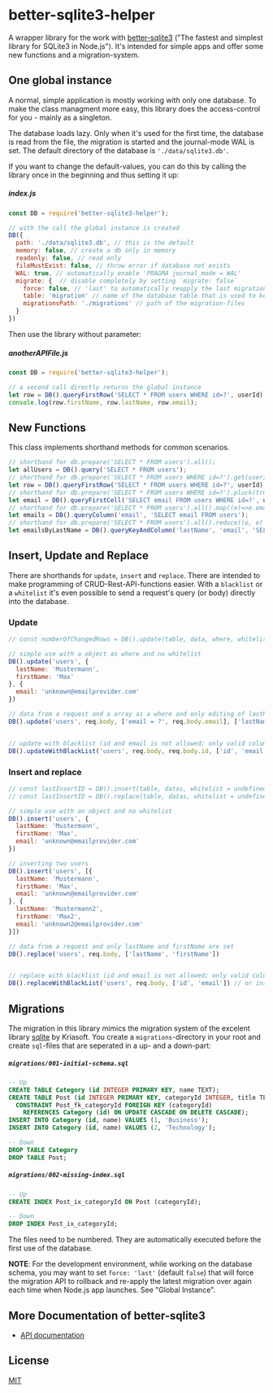# better-sqlite3-helper

A wrapper library for the work with [better-sqlite3](https://www.npmjs.com/package/better-sqlite3/) ("The fastest and simplest library for SQLite3 in Node.js"). It's intended for simple apps and offer some new functions and a migration-system.

## One global instance
A normal, simple application is mostly working with only one database. To make the class managment more easy, this library does the access-control for you - mainly as a singleton.

The database loads lazy. Only when it's used for the first time, the database is read from the file, the migration is started and the journal-mode WAL is set. The default directory of the database is `'./data/sqlite3.db'`. 

If you want to change the default-values, you can do this by calling the library once in the beginning and thus setting it up:
##### index.js
  ```js
  const DB = require('better-sqlite3-helper');

  // with the call the global instance is created
  DB({
    path: './data/sqlite3.db', // this is the default
    memory: false, // create a db only in memory
    readonly: false, // read only
    fileMustExist: false, // throw error if database not exists
    WAL: true, // automatically enable 'PRAGMA journal_mode = WAL'
    migrate: {  // disable completely by setting `migrate: false`
      force: false, // 'last' to automatically reapply the last migration-file
      table: 'migration' // name of the database table that is used to keep track
      migrationsPath: './migrations' // path of the migration-files
    }
  })
  ```

Then use the library without parameter:
##### anotherAPIFile.js
  ```js
  const DB = require('better-sqlite3-helper');

  // a second call directly returns the global instance
  let row = DB().queryFirstRow('SELECT * FROM users WHERE id=?', userId);
  console.log(row.firstName, row.lastName, row.email);
  ```

## New Functions
This class implements shorthand methods for common scenarios.

```js
// shorthand for db.prepare('SELECT * FROM users').all(); 
let allUsers = DB().query('SELECT * FROM users');
// shorthand for db.prepare('SELECT * FROM users WHERE id=?').get(userId); 
let row = DB().queryFirstRow('SELECT * FROM users WHERE id=?', userId);
// shorthand for db.prepare('SELECT * FROM users WHERE id=?').pluck(true).get(userId); 
let email = DB().queryFirstCell('SELECT email FROM users WHERE id=?', userId);
// shorthand for db.prepare('SELECT * FROM users').all().map((e)=>e.email); 
let emails = DB().queryColumn('email', 'SELECT email FROM users');
// shorthand for db.prepare('SELECT * FROM users').all().reduce((o, e) => {o[e.lastName] = e.email; return o;}, {});
let emailsByLastName = DB().queryKeyAndColumn('lastName', 'email', 'SELECT lastName, name FROM users');
```

## Insert, Update and Replace

There are shorthands for `update`, `insert` and `replace`. There are intended to make programming of CRUD-Rest-API-functions easier. With a `blacklist` or a `whitelist` it's even possible to send a request's query (or body) directly into the database.

### Update
```js
// const numberOfChangedRows = DB().update(table, data, where, whitelist = undefined)

// simple use with a object as where and no whitelist
DB().update('users', {
  lastName: 'Mustermann',
  firstName: 'Max'
}, {
  email: 'unknown@emailprovider.com'
})

// data from a request and a array as a where and only editing of lastName and firstName is allowed
DB().update('users', req.body, ['email = ?', req.body.email], ['lastName', 'firstName'])


// update with blacklist (id and email is not allowed; only valid columns of the table are allowed) and where is a shorthand for ['id = ?', req.body.id]
DB().updateWithBlackList('users', req.body, req.body.id, ['id', 'email'])
```

### Insert and replace
```js
// const lastInsertID = DB().insert(table, datas, whitelist = undefined)
// const lastInsertID = DB().replace(table, datas, whitelist = undefined)

// simple use with an object and no whitelist
DB().insert('users', {
  lastName: 'Mustermann',
  firstName: 'Max',
  email: 'unknown@emailprovider.com'
})

// inserting two users
DB().insert('users', [{
  lastName: 'Mustermann',
  firstName: 'Max',
  email: 'unknown@emailprovider.com'
}, {
  lastName: 'Mustermann2',
  firstName: 'Max2',
  email: 'unknown2@emailprovider.com'
}])

// data from a request and only lastName and firstName are set
DB().replace('users', req.body, ['lastName', 'firstName'])


// replace with blacklist (id and email is not allowed; only valid columns of the table are allowed)
DB().replaceWithBlackList('users', req.body, ['id', 'email']) // or insertWithBlackList
```

## Migrations

The migration in this library mimics the migration system of the excelent library [sqlite](https://www.npmjs.com/package/sqlite) by Kriasoft. You create a `migrations`-directory in your root and create `sql`-files that are seperated in a up- and a down-part:

##### `migrations/001-initial-schema.sql`

```sql
-- Up
CREATE TABLE Category (id INTEGER PRIMARY KEY, name TEXT);
CREATE TABLE Post (id INTEGER PRIMARY KEY, categoryId INTEGER, title TEXT,
  CONSTRAINT Post_fk_categoryId FOREIGN KEY (categoryId)
    REFERENCES Category (id) ON UPDATE CASCADE ON DELETE CASCADE);
INSERT INTO Category (id, name) VALUES (1, 'Business');
INSERT INTO Category (id, name) VALUES (2, 'Technology');

-- Down
DROP TABLE Category
DROP TABLE Post;
```

##### `migrations/002-missing-index.sql`

```sql
-- Up
CREATE INDEX Post_ix_categoryId ON Post (categoryId);

-- Down
DROP INDEX Post_ix_categoryId;
```

The files need to be numbered. They are automatically executed before the first use of the database.

**NOTE**: For the development environment, while working on the database schema, you may want to set
`force: 'last'` (default `false`) that will force the migration API to rollback and re-apply the latest migration over again each time when Node.js app launches. See "Global Instance".

## More Documentation of better-sqlite3

- [API documentation](https://github.com/JoshuaWise/better-sqlite3/wiki/API)

## License

[MIT](https://github.com/JoshuaWise/better-sqlite3/blob/master/LICENSE)